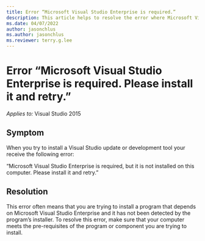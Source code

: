 ```yaml
---
title: Error “Microsoft Visual Studio Enterprise is required.”
description: This article helps to resolve the error where Microsoft Visual Studio Enterprise is not installed.
ms.date: 04/07/2022
author: jasonchlus
ms.author: jasonchlus
ms.reviewer: terry.g.lee
---
```


# Error “Microsoft Visual Studio Enterprise is required. Please install it and retry.”

_Applies to:_&nbsp;Visual Studio 2015

## Symptom
When you try to install a Visual Studio update or development tool your receive the following error:

“Microsoft Visual Studio Enterprise is required, but it is not installed on this computer. Please install it and retry.”

## Resolution
This error often means that you are trying to install a program that depends on Microsoft Visual Studio Enterprise and it has not been detected by the program’s installer. To resolve this error, make sure that your computer meets the pre-requisites of the program or component you are trying to install.
